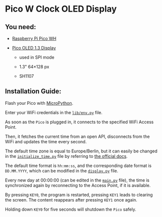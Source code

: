 # Pico W Clock OLED Display

## You need:

* [Raspberry Pi Pico WH](https://www.berrybase.de/en/raspberry-pi-pico-wh-rp2040-wlan-mikrocontroller-board-mit-headern)

* [Pico OLED 1.3 Display](https://www.berrybase.de/en/1.3-64-128-oled-display-modul-fuer-raspberry-pi-pico)

  * used in SPI mode
 
  * 1.3" 64×128 px
 
  * SH1107

## Installation Guide:

Flash your Pico with [MicroPython](https://www.raspberrypi.com/documentation/microcontrollers/micropython.html).

Enter your WiFi credentials in the [`lib/env.py`](https://github.com/StackOverflowIsBetterThanAnyAI/pico-w-clock-oled-display/blob/main/lib/env.py) file.

As soon as the `Pico` is plugged in, it connects to the specified WiFi Access Point.

Then, it fetches the current time from an open API, disconnects from the WiFi and updates the time every second.

The default time zone is equal to Europe/Berlin, but it can easily be changed in the [`initialize_time.py`](https://github.com/StackOverflowIsBetterThanAnyAI/pico-w-clock-oled-display/blob/main/initialize_time.py) file by referring to [the official docs](https://timeapi.io/swagger/index.html).

The default time format is `hh:mm:ss`, and the corresponding date format is `DD.MM.YYYY`, which can be modified in the [`display.py`](https://github.com/StackOverflowIsBetterThanAnyAI/pico-w-clock-oled-display/blob/main/display.py) file.

Every new day at 00:00:00 (can be edited in the [`main.py`](https://github.com/StackOverflowIsBetterThanAnyAI/pico-w-clock-oled-display/blob/main/main.py) file), the time is synchronized again by reconnecting to the Access Point, if it is available.

By pressing `KEY0`, the program is restarted, pressing `KEY1` leads to clearing the screen. The content reappears after pressing `KEY1` once again.

Holding down `KEY0` for five seconds will shutdown the `Pico` safely.
